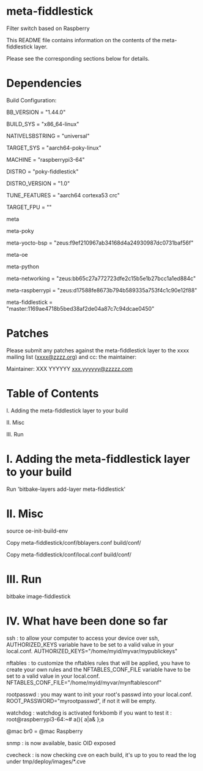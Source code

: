 # meta-fiddlestick

Filter switch based on Raspberry

This README file contains information on the contents of the meta-fiddlestick layer.

Please see the corresponding sections below for details.

Dependencies
============
Build Configuration:

BB_VERSION           = "1.44.0"

BUILD_SYS            = "x86_64-linux"

NATIVELSBSTRING      = "universal"

TARGET_SYS           = "aarch64-poky-linux"

MACHINE              = "raspberrypi3-64"

DISTRO               = "poky-fiddlestick"

DISTRO_VERSION       = "1.0"

TUNE_FEATURES        = "aarch64 cortexa53 crc"

TARGET_FPU           = ""

meta                 

meta-poky            

meta-yocto-bsp       = "zeus:f9ef210967ab34168d4a24930987dc0731baf56f"

meta-oe              

meta-python          

meta-networking      = "zeus:bb65c27a772723dfe2c15b5e1b27bcc1a1ed884c"

meta-raspberrypi     = "zeus:d17588fe8673b794b589335a753f4c1c90e12f88"

meta-fiddlestick     = "master:1169ae4718b5bed38af2de04a87c7c94dcae0450"

Patches
=======

Please submit any patches against the meta-fiddlestick layer to the xxxx mailing list (xxxx@zzzz.org)
and cc: the maintainer:

Maintainer: XXX YYYYYY <xxx.yyyyyy@zzzzz.com>

Table of Contents
=================

 I. Adding the meta-fiddlestick layer to your build
 
 II. Misc

 III. Run

I. Adding the meta-fiddlestick layer to your build
=================================================

Run 'bitbake-layers add-layer meta-fiddlestick'

II. Misc
========

source oe-init-build-env

Copy meta-fiddlestick/conf/bblayers.conf build/conf/

Copy meta-fiddlestick/conf/local.conf build/conf/

III. Run
========
bitbake image-fiddlestick

IV. What have been done so far
==============================
ssh : to allow your computer to access your device over ssh, AUTHORIZED_KEYS variable have to be set to a valid value in your local.conf. AUTHORIZED_KEYS="/home/myid/myvar/mypublickeys"

nftables : to customize the nftables rules that will be applied, you have to create your own rules and the NFTABLES_CONF_FILE variable have to be set to a valid value in your local.conf. NFTABLES_CONF_FILE="/home/myid/myvar/mynftablesconf"

rootpasswd : you may want to init your root's passwd into your local.conf. ROOT_PASSWORD="myrootpasswd", if not it will be empty.

watchdog : watchdog is activated forkbomb if you want to test it : root@raspberrypi3-64:~# a(){ a|a& };a

@mac br0 = @mac Raspberry

snmp : is now available, basic OID exposed

cvecheck : is now checking cve on each build, it's up to you to read the log under tmp/deploy/images/*.cve